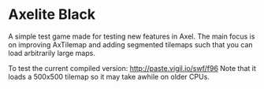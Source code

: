 Axelite Black
====

A simple test game made for testing new features in Axel. The main focus is on improving AxTilemap and adding segmented tilemaps such that you can load arbitrarily large maps.

To test the current compiled version: http://paste.vigil.io/swf/f96
Note that it loads a 500x500 tilemap so it may take awhile on older CPUs.
